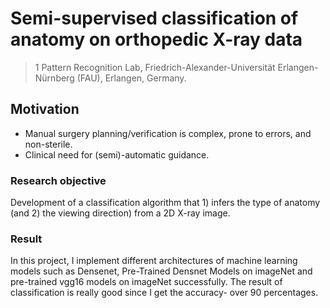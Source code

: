 # Semi-supervised classification of anatomy on orthopedic X-ray data


> 1 Pattern Recognition Lab, Friedrich-Alexander-Universität Erlangen-Nürnberg (FAU), Erlangen, Germany.


## Motivation

* Manual surgery planning/verification is complex, prone to errors, and non-sterile.
* Clinical need for (semi)-automatic guidance.


### Research objective

Development of a classification algorithm that 1) infers the type of anatomy (and 2) the viewing direction) from a 2D X-ray image. 


### Result
In this project, I implement different architectures of machine learning models such as Densenet, Pre-Trained Densnet Models on imageNet and pre-trained vgg16 models on imageNet successfully.
The result of classification is really good since I get the accuracy- over 90 percentages.

